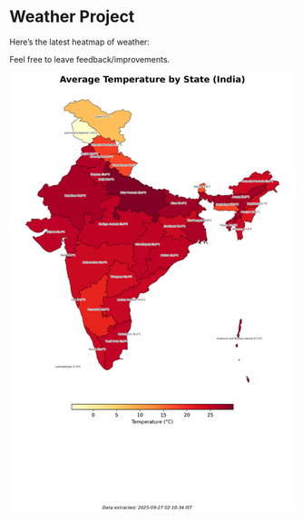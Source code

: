 # Weather Project

Here’s the latest heatmap of weather:

Feel free to leave feedback/improvements.

![India Heatmap](docs/assets/india_heatmap.png?v=D6FA45)
